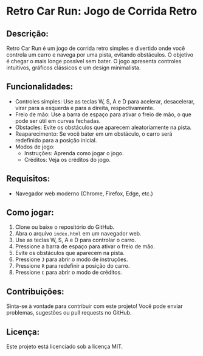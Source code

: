 # Retro Car Run: Jogo de Corrida Retro

## **Descrição:**

Retro Car Run é um jogo de corrida retro simples e divertido onde você controla um carro e navega por uma pista, evitando obstáculos. O objetivo é chegar o mais longe possível sem bater. O jogo apresenta controles intuitivos, gráficos clássicos e um design minimalista.

## **Funcionalidades:**

* Controles simples: Use as teclas W, S, A e D para acelerar, desacelerar, virar para a esquerda e para a direita, respectivamente.
* Freio de mão: Use a barra de espaço para ativar o freio de mão, o que pode ser útil em curvas fechadas.
* Obstacles: Evite os obstáculos que aparecem aleatoriamente na pista.
* Reaparecimento: Se você bater em um obstáculo, o carro será redefinido para a posição inicial.
* Modos de jogo:
    * Instruções: Aprenda como jogar o jogo.
    * Créditos: Veja os créditos do jogo.

## **Requisitos:**

* Navegador web moderno (Chrome, Firefox, Edge, etc.)

## **Como jogar:**

1. Clone ou baixe o repositório do GitHub.
2. Abra o arquivo `index.html` em um navegador web.
3. Use as teclas W, S, A e D para controlar o carro.
4. Pressione a barra de espaço para ativar o freio de mão.
5. Evite os obstáculos que aparecem na pista.
6. Pressione `J` para abrir o modo de instruções.
7. Pressione `R` para redefinir a posição do carro.
8. Pressione `C` para abrir o modo de créditos.

## **Contribuições:**

Sinta-se à vontade para contribuir com este projeto! Você pode enviar problemas, sugestões ou pull requests no GitHub.

## **Licença:**

Este projeto está licenciado sob a licença MIT.
